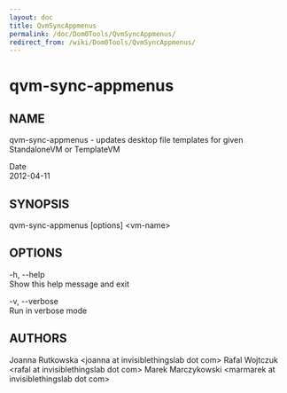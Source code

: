 ```yaml
---
layout: doc
title: QvmSyncAppmenus
permalink: /doc/Dom0Tools/QvmSyncAppmenus/
redirect_from: /wiki/Dom0Tools/QvmSyncAppmenus/
---
```


qvm-sync-appmenus
=================

NAME
----

qvm-sync-appmenus - updates desktop file templates for given StandaloneVM or TemplateVM

Date  
2012-04-11

SYNOPSIS
--------

qvm-sync-appmenus [options] \<vm-name\>

OPTIONS
-------

-h, --help  
Show this help message and exit

-v, --verbose  
Run in verbose mode

AUTHORS
-------

Joanna Rutkowska \<joanna at invisiblethingslab dot com\>
Rafal Wojtczuk \<rafal at invisiblethingslab dot com\>
Marek Marczykowski \<marmarek at invisiblethingslab dot com\>

